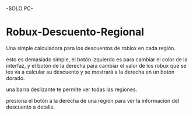 -SOLO PC-

# Robux-Descuento-Regional
Una simple calculadora para los descuentos de roblox en cada región.

esto es demasiado simple, el botón izquierdo es para cambiar el color de la interfaz, y el botón de la derecha para cambiar el valor de los robux que se les va a calcular su descuento y se mostrará a la derecha en un botón dorado.

una barra deslizante te permite ver todas las regiones.

presiona el botón a la derecha de una región para ver la información del descuento a detalle.
